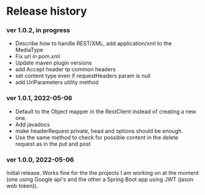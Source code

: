 # Release history

### ver 1.0.2, in progress
- Describe how to handle REST/XML, add application/xml to the MediaType
- Fix url in pom.xml
- Update maven plugin versions
- add Accept header tp common headers
- set content type even if requestHeaders param is null
- add UrlParameters utility method

### ver 1.0.1, 2022-05-06
- Default to the Object mapper in the RestClient instead of creating a new one.
- Add javadocs
- make headerRequest private, head and options should be enough.
- Use the same method to check for possible content in the delete request as in the put and post

### ver 1.0.0, 2022-05-06
Initial release. Works fine for the the projects I am working on at the moment (one using Google api's
and the other a Spring Boot app using JWT (jason web token)).